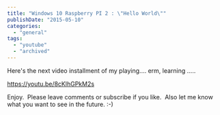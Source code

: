 ```yaml
---
title: "Windows 10 Raspberry PI 2 : \"Hello World\""
publishDate: "2015-05-10"
categories: 
  - "general"
tags: 
  - "youtube"
  - "archived"
---
```


Here's the next video installment of my playing.... erm, learning .....

https://youtu.be/8cKlhGPkM2s

Enjoy.  Please leave comments or subscribe if you like.  Also let me know what you want to see in the future. :-)
